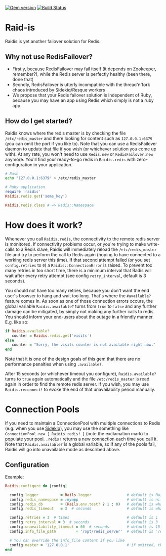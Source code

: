 [![Gem version](https://img.shields.io/gem/v/raidis.svg)](https://rubygems.org/gems/raidis)
[![Build Status](https://travis-ci.org/bukowskis/raidis.png)](https://travis-ci.org/bukowskis/raidis)

# Raid-is

Raidis is yet another failover solution for Redis.

## Why not use RedisFailover?

* Firstly, because RedisFailover may fail itself (it depends on Zookeeper, remember?), while the Redis server is perfectly healthy (been there, done that)
* Seondly, RedisFailover is utterly incompatible with the thread'n'fork chaos introduced by Sidekiq/Resque workers
* We propose that your Redis failover solution is independent of Ruby, because you may have an app using Redis which simply is not a ruby app.

## How do I get started?

Raidis knows where the redis master is by checking the file `/etc/redis_master` and there looking for content such as `127.0.0.1:6379` (you can omit the port if you like to). Note that you can use a RedisFailover daemon to update that file if you wish (or whichever solution you come up with). At any rate, you won't need to use `Redis.new` or `RedisFailover.new` anymore. You'll find your ready-to-go redis in `Raidis.redis` with zero-configuration in your application.

```bash
# Bash
echo "127.0.0.1:6379" > /etc/redis_master
```

```ruby
# Ruby application
require 'raidis'
Raidis.redis.get('some_key')

Raidis.redis.class # => Redis::Namespace
```

# How does it work?

Whenever you call `Raidis.redis`, the connectivity to the remote redis server is monitored. If connectivity problems occur, or you're trying to make write-calls to a Redis slave, Raidis will immediately reload the `/etc/redis_master` file and try to perform the call to Redis again (hoping to have connected to a working redis server this time). If that second attempt failed (or you set `config.retries` to `0`) a `Raidis::ConnectionError` is raised. To prevent too many retries in too short time, there is a minimum interval that Radis will wait after every retry attempt (see config `retry_interval`, default is 3 seconds).

You should not have too many retries, because you don't want the end user's browser to hang and wait too long. That's where the `#available?` feature comes in. As soon as one of those connection errors occurs, the global variable `Raidis.available?` turns from `true` to `false` and any further damage can be mitigated, by simply not making any further calls to redis. You should inform your end-users about the outage in a friendly manner. E.g. like so:

```ruby
if Raidis.available?
   counter = Raidis.redis.get('visits')
else
   counter = "Sorry, the visits counter is not available right now."
end
```

Note that it is one of the design goals of this gem that there are no performance penalties when using `.available?`.

After 15 seconds (or whichever timeout you configure), `Raidis.available?` turns to `true` again automatically and the file `/etc/redis_master` is read again in order to find the remote redis server. If you wish, you may use `Raidis.reconnect!` to evoke the end of that unavailability period manually.

# Connection Pools

If you need to maintain a ConnectionPool with multiple connections to Redis (e.g. when you use [Sidekiq](https://github.com/mperham/sidekiq/issues/794)), you may use the something like `ConnectionPool.new { Raidis.redis! }` (note the exclamation mark) to populate your pool. `.redis!` returns a new connection each time you call it. Note that `Raidis.available?` is a global variable, so if any of the pools fail, Raidis will go into unavailable mode as described above.

## Configuration

Example:

```ruby
Raidis.configure do |config|

  config.logger          = Rails.logger                # default is Rails.logger (if defined) otherwise: Logger.new(STDOUT)
  config.redis_namespace = :myapp                      # default is nil
  config.redis_db        = (Rails.env.test? ? 1 : 0)   # default is whatever Redis.new has as default
  config.redis_timeout   = 3  # seconds                # default is whatever Redis.new has as default

  config.retries = 3  # times                          # default is 1
  config.retry_interval = 3  # seconds                 # default is 3
  config.unavailability_timeout = 60  # seconds        # default is 15 seconds
  config.info_file_path         = '/opt/redis_server'  # default is '/etc/redis_master'

  # You can override the info_file content if you like
  config.master = '127.0.0.1'                          # if omitted, the content of /etc/redis_master is used
end
```
